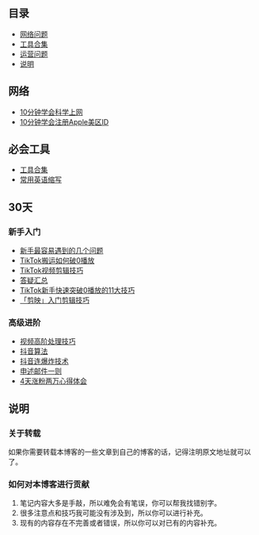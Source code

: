
## 目录

- [网络问题](#网络)
- [工具合集](#必会工具)
- [运营问题](#30天)
- [说明](#说明)

## 网络

* [10分钟学会科学上网](docs/network/科学上网.md)
* [10分钟学会注册Apple美区ID](media/pictures/apple/day_4注册美区.md)

## 必会工具
* [工具合集](docs/30day/工具合集.md)
* [常用英语缩写](docs/30day/day6_常用英语缩写.md)
## 30天

### 新手入门
* [新手最容易遇到的几个问题](docs/30day/day1_新手问题.md)
* [TikTok搬运如何破0播放](docs/30day/day5_搬运破0.md)
* [TikTok视频剪辑技巧](docs/30day/day1_视频技巧.md)
* [答疑汇总](docs/30day/day2_答疑汇总.md)
* [TikTok新手快速突破0播放的11大技巧](docs/30day/day3_快速涨粉.md)
* [「剪映」入门剪辑技巧](docs/30day/day3_剪映入门剪辑技巧.md)

### 高级进阶
* [视频高阶处理技巧](docs/30day/day7_视频高阶处理技巧.md)
* [抖音算法](media/pictures/alogrithm/day10_抖音算法.md)
* [抖音连爆炸技术](docs/30day/day12_抖音连爆技术.md)
* [申述邮件一则](media/pictures/alogrithm/day12_申述模板.md)
* [4天涨粉两万心得体会](docs/30day/day11_4天涨粉2万.md)



## 说明

### 关于转载

如果你需要转载本博客的一些文章到自己的博客的话，记得注明原文地址就可以了。

### 如何对本博客进行贡献

1. 笔记内容大多是手敲，所以难免会有笔误，你可以帮我找错别字。
2. 很多注意点和技巧我可能没有涉及到，所以你可以进行补充。
3. 现有的内容存在不完善或者错误，所以你可以对已有的内容补充。




